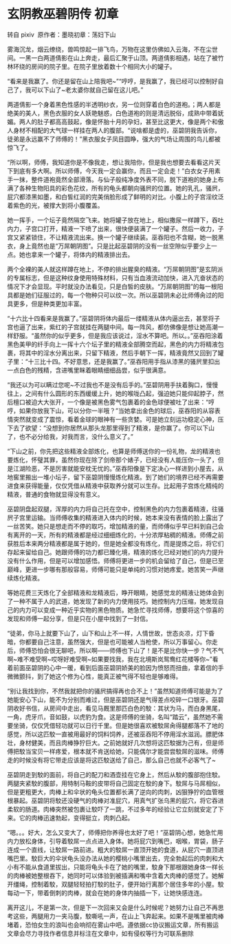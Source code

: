 # 玄阴教巫碧阴传 初章

转自 pixiv  原作者：墨晓初章：荡妇下山

雾海沉龙，烟云缭绕，兽鸣惊起一排飞鸟，万物在这里仿佛如入云海，不在尘世间。一黑一白两道倩影在山上奔走，最后汇聚于山顶。两道倩影相遇，站在了被竹林环绕的房间的院子里。在院子里放着数十个相同大小的罐子。

“看来是我赢了。你还是留在山上陪我吧~”“哼哼，是我赢了，我已经可以控制好自己了，我可以下山了~老太婆你就自己留在这儿吧。”

两道倩影一个身着黑色性感的半透明纱衣，另一位则穿着白色的道袍。；两人都是绝美的美人，黑色衣服的女人妖艳魅惑，白色道袍的则是清远脱俗，成熟中带着妩媚。两人的肚子都高高鼓起，像是怀胎十月的孕妇，甚至比这更大，像是两个和傲人身材不相配的大气球一样挂在两人的腹部。“说啥都是虚的，巫碧阴我告诉你，徒弟是永远赢不了师傅的！”黑衣服女子凤目圆睁，强大的气场让周围的鸟儿都被惊飞了。

“所以啊，师傅，我知道你是不像我走，想让我陪你，但是我也想要去看看这片天下到底有多大啊。所以师傅，今天我一定会赢你，而且一定会走！”白衣女子用素手一抹，整件道袍竟然全部滑落。与仙子般纯净度外表不同，脱下道袍的她身上布满了各种生物阳具的彩色花纹，所有的龟头都朝向骚屄的位置。她的乳孔，骚屄，屁穴都漆黑如墨，和白皙红润的完美俏脸形成了鲜明的对比。小腹上的子宫淫纹泛着紫色的光，被撑大到将小腹覆盖。

她一挥手，一个坛子竟然隔空飞来。她将罐子放在地上，相似撒尿一样蹲下，吞吐内力，子宫口打开，精液一下喷了出来，很快便装满了一个罐子。然后一收力，子宫又紧紧锁住，不让精液流出来。换一个罐子继续装。巫吞阳也不含糊，她一脱黑衣，身上竟然也是“万屌朝阴图”。只是比起巫碧阴的没有一丝空隙似乎要少上一点。她也拿来一个罐子，将体内的精液排出去。

两个全裸的美人就这样蹲在地上，不停的排出腥臭的精液。“万屌朝阴图”是玄阴派的专属标志，但是这种纹身使用特殊材料，只有当血液流动加快，进入亢奋状态的情况下才会显现。平时就没办法看见，只是白皙的皮肤。“万屌朝阴图”的每一根阳具都是她们征服过的，每一个物种只可以纹一次。所以巫碧阴未必比师傅肏过的阳具更多，但是种类更加丰富。

“十六比十四看来是我赢了。”巫碧阴将体内最后一缕精液从体内逼出去，甚至将子宫也逼了出来，紫红的子宫就挂在两腿中间。每一阵风，都仿佛像是想让她高潮一样舒服。“虽然你的似乎更多，但是我应该说过，淫水不算吧。所以。。”巫吞阳涂着黑色美甲的纤手向上一挥十六个坛子里的精液全部腾空而起，黑色的内力将精液包裹，将其中的淫水分离出来，只留下精液，然后手朝下一挥，精液竟然又回到了罐子里：“十三比十四。不好意思，还是我赢了。”巫吞阳用手指从漆黑的骚屄里扣出一点白色的残精，含进嘴里眯着眼睛细细品尝，似乎很满意。

“我还以为可以瞒过您呢~不过我也不是没有后手的。”巫碧阴用手扶着胸口，慢慢往上，之间有什么圆形的东西缓缓上升，她的喉咙凸起，强迫她只能仰起脖子，然后檀口被迫大大张开，一个像是被黑色雾气包裹着的金色球便被吐了出来：“哼哼，如果你放我下山，可以分你一半哦？”当她拿出金色的球后，巫吞阳的从容表情突然就变成了震惊，看着金球的眼神有一些贪婪。可是她立刻运功稳定心神，压下去了欲望：“没想到你居然从那头龙那里得到了精液，是你赢了。你可以下山了，也不必分给我，对我而言，没什么意义了。”

“下山之前，你先把这些精液全部炼化，也算是师傅送你的一份礼物，龙的精液也要炼化，怀璧其罪，虽然你现在除了剑帝那个婊子，已经没有人能压你一头了，但是江湖险恶，不是厉害就能安枕无忧的。”巫吞阳像是下定决心一样进到小屋去，从地窖里搬出一堆小坛子，留下巫碧阴慢慢炼化精液。到了她们的境界已经不再需要进食来获得能量，仅仅凭借从精液中获取养分就可以生存。比起用子宫炼化精纯的精液，普通的食物就显得没有意义。

巫碧阴盘起双腿，浑厚的内力将自己托在空中，控制黑色的内力包裹着精液，往骚屄子宫里运输。当师傅收集的精液进入体内的时候，她本来没有表情的脸上露出了一丝苦笑。她只是想走而不停的取巧，增加精液的量，而师傅似乎早已料到自己会有离开的一天，所有的精液都是经过细细炼化的，十分浓厚粘稠的精液。师傅之前获胜后本来两分精液都是属于她的，但是她全都没有炼化，而是提炼之后，将它们存起来留给自己。她跟师傅的功力都已臻化境，精液的炼化已经对她们的内力提升没有什么作用，但是可以增加感悟。师傅将更进一步的机会留给了自己，但是已至巅峰，更进一步哪有那般容易，师傅可能只是单纯的习惯对她疼爱。她苦笑一声继续炼化精液。

等她花费三天炼化了全部精液和龙精液后，睁开眼睛，她感觉龙的精液让她体会到了一种不属于人的武道，她发现了新的内力使用技巧。她控制内力压缩，她发现自己的内力可以变成一种近乎实物的黑色物质。她急忙寻找师傅，想要将这个惊喜的发现和师傅一起分享，但是只在小屋中找到了一封信。

“徒弟，你马上就要下山了，山下和山上不一样，人情世故，世态炎凉，灯下昏暗，你都要自己注意，虽然强大，但是也可能被人当枪使，所以万事留心。你走后，师傅恐怕会很无聊吧，所以啊——师傅也下山了！是不是比你快一步？气不气啊~难不难受啊~哎呀好难受啊~如果要找我，我在北境斯岚鸳鸯红花楼等你~”看着前面巫碧阴的心中一暖，看到后面巫碧阴娇美的脸因为愤怒而扭曲，拿着信的手微微颤抖，到了她这个修为心性，能真正被气得不轻也是够难得。

“别让我找到你，不然我就把你的骚屄搞得再也合不上！”虽然知道师傅可能是为了她能安心下山，能不为分别而难过，但是巫碧阴还是气得差点咬碎一口银牙。巫碧阴收好书信，从房间中走出，看见马厩里那匹白色的駮：其状为马，而白身黑尾，一角，虎牙爪，音如鼓，以虎豹为食。这是师傅的坐骑，名叫“踏云”，虽然她不需要坐骑，仅仅凭借轻功就可以日行千里。但是她很喜欢被駮屌肏得腿都落不了地的感觉，所以这匹駮一直被用最好的饲料饲养，还被巫吞阳不停用淫水滋润。膘肥体壮，身材健美，而且肉棒狰狞巨大。之前她就好几次想将这匹駮据为己有，但是师傅把駮当宝贝一样疼爱，根本就不肯送给她，只能偶尔才能尝尝駮屌的滋味。师傅走的时候没有将它带走应该是将这匹駮送给了自己，那么自己也就不必客气了~

巫碧阴走到駮的面前，将自己的配刀和酒壶挂在它身上，然后从駮的腹部抱住駮。两腿夹紧駮的腹部，用特制马鞍的皮带将自己固定在駮的身下。駮屌与马屌相似，但是更粗更大，肉棒上和伞状的龟头位置都长满了逆向的肉刺，凶狠狰狞的血管根根暴起。巫碧阴将駮还没硬气的肉棒对准屁穴，用真气扩张乌黑的屁穴，将它吞进柔软的肠道。肉棒突然被包裹让駮吓了一跳，不过多年的经验让它立刻就安定了下来。它的肉棒迅速勃起，变得挺立，肉刺凸起。

“嗯。。。好大，怎么又变大了，师傅把你养得也太好了吧！”巫碧阴心想，她急忙用内力放松身体，引导着駮屌一点点进入身体。她将屁穴到嘴巴，咽喉，胃袋，肠子连成一个直线，让駮屌一路前进。粗大的駮屌一直顶开她的食道，从屁穴一直顶进嘴巴里。駮巨大的伞状龟头没办法从她的樱桃小嘴里出去，完全勃起后的肉刺和大小有不能从食道里拔出，只能将龟头卡在了她的嘴里，駮身下那根跟她身体一样长的肉棒被她整根吞下，她同时可以体验到被插满和嘴中含着大肉棒的感觉了。她解开缰绳，控制着駮，双腿轻轻拍打駮的肚子，便开始行离那个居住多年的小屋。駮每动一下，带着倒刺的肉棒，就会在她的身体内抽插一下，让她快感连连。

离开这儿，不是第一次，但是下一次回来又会是什么时候呢？她努力让自己不再思考这些，两腿用力一夹马腹，駮嘶吼一声，在山上飞奔起来。如果不是嘴里被肉棒堵着，恐怕女生的浪叫也会响彻在雾山中吧。遵依据cc协议搬运文章，所有搬运文章会尽力寻找作者信息并标注在文章中，如有侵权等行为可联系删除

